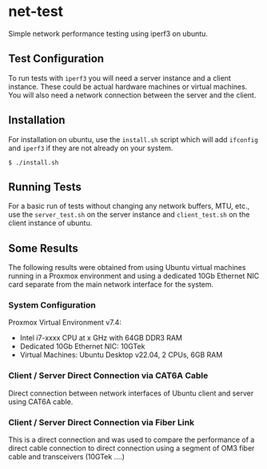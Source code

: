 # net-test
Simple network performance testing using iperf3 on ubuntu.

## Test Configuration
To run tests with ```iperf3``` you will need a server instance and a client instance. These could be actual
hardware machines or virtual machines. You will also need a network connection between the server and the client.

## Installation
For installation on ubuntu, use the ```install.sh``` script which will add ```ifconfig``` and ```iperf3``` if they are not already on your system.

```$ ./install.sh```

## Running Tests
For a basic run of tests without changing any network buffers, MTU, etc., use the ```server_test.sh``` on
the server instance and ```client_test.sh``` on the client instance of ubuntu.

## Some Results
The following results were obtained from using Ubuntu virtual machines running in a Proxmox environment and using a dedicated 10Gb Ethernet NIC card separate from the main network interface for the system.

### System Configuration
Proxmox Virtual Environment v7.4:
* Intel i7-xxxx CPU at x GHz with 64GB DDR3 RAM
* Dedicated 10Gb Ethernet NIC: 10GTek
* Virtual Machines: Ubuntu Desktop v22.04, 2 CPUs, 6GB RAM

### Client / Server Direct Connection via CAT6A Cable
Direct connection between network interfaces of Ubuntu client and server using CAT6A cable.


### Client / Server Direct Connection via Fiber Link
This is a direct connection and was used to compare the performance of a direct cable connection to direct connection using a segment of OM3 fiber cable and transceivers (10GTek ....)

